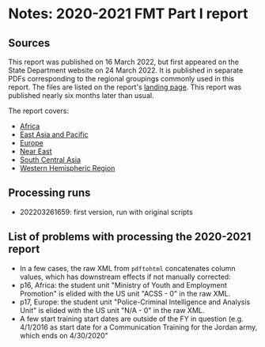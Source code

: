 # Notes: 2020-2021 FMT Part I report

## Sources

This report was published on 16 March 2022, but first appeared on the State Department website on 24 March 2022. It is published in separate PDFs corresponding to the regional groupings commonly used in this report. The files are listed on the report's [landing page](https://www.state.gov/reports/foreign-military-training-and-dod-engagement-activities-of-interest-2020-2021/). This report was published nearly six months later than usual.

The report covers:

 * [Africa](https://www.state.gov/wp-content/uploads/2022/03/10-Volume-I-Section-IV-Part-IV-I-Africa.pdf)
 * [East Asia and Pacific](https://www.state.gov/wp-content/uploads/2022/03/11-Volume-I-Section-IV-Part-IV-II-East-Asia-and-Pacific.pdf)
 * [Europe](https://www.state.gov/wp-content/uploads/2022/03/12-Volume-I-Section-IV-Part-IV-III-Europe.pdf)
 * [Near East](https://www.state.gov/wp-content/uploads/2022/03/13-Volume-I-Section-IV-Part-IV-IV-Near-East.pdf)
 * [South Central Asia](https://www.state.gov/wp-content/uploads/2022/03/14-Volume-I-Section-IV-Part-IV-V-South-Central-Asia.pdf)
 * [Western Hemispheric Region](https://www.state.gov/wp-content/uploads/2022/03/15-Volume-I-Section-IV-Part-IV-VI-Western-Hemisphere.pdf)

## Processing runs

 * 202203261659: first version, run with original scripts

## List of problems with processing the 2020-2021 report

 * In a few cases, the raw XML from `pdftohtml` concatenates column values, which has downstream effects if not manually corrected:
  * p16, Africa: the student unit "Ministry of Youth and Employment Promotion" is elided with the US unit "ACSS - 0" in the raw XML.
  * p17, Europe: the student unit "Police-Criminal Intelligence and Analysis Unit" is elided with the US unit "N/A - 0" in the raw XML.
 * A few start training start dates are outside of the FY in question (e.g. 4/1/2016 as start date for a Communication Training for the Jordan army, which ends on 4/30/2020"
